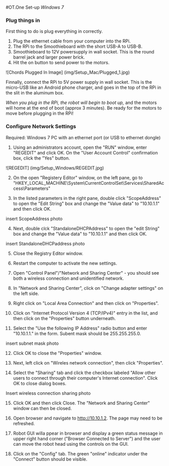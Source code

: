 #OT.One Set-up *Windows 7*

### Plug things in

First thing to do is plug everything in correctly. 

1. Plug the ethernet cable from your computer into the RPi.
2. The RPi to the Smoothieboard with the short USB-A to USB-B.
3. Smoothieboard to 12V powersupply in wall socket. This is the round barrel jack and larger power brick.  
4. Hit the on button to send power to the motors.

![Chords Plugged In Image] (img/Setup_Mac/Plugged_1.jpg)

Finnally, connect the RPi to 5V power supply in wall socket. This is the micro-USB like an Android phone charger, and goes in the top of the RPi in the slit in the aluminum box. 

_When you plug in the RPi, the robot will begin to boot up,_ and the motors will home at the end of boot (approx 3 minutes). Be ready for the motors to move before plugging in the RPi!

### Configure Network Settings

Required: Windows 7 PC with an ethernet port (or USB to ethernet dongle)

1) Using an administrators account, open the "RUN" window, enter "REGEDIT" and click OK.  On the "User Account Control" confirmation box, click the "Yes" button.

![REGEDIT] (img/Setup_Windows/REGEDIT.jpg)

2) On the open "Registery Editor" window, on the left pane, go to "HKEY_LOCAL_MACHINE\System\CurrentControlSet\Services\SharedAccess\Parameters"

3) In the listed parameters in the right pane, double click "ScopeAddress" to open the "Edit String" box and change the "Value data" to "10.10.1.1" and then click OK.


insert ScopeAddress photo


4) Next, double clck "StandaloneDHCPAddress" to open the "edit String" box and change the "Value data" to "10.10.1.1" and then click OK.

insert StandaloneDHCPaddress photo

5) Close the Registry Editor window.

6) Restart the computer to activate the new settings.

7) Open "Control Panel"/"Network and Sharing Center" - you should see both a wireless connection and unidentified network.

8) In "Network and Sharing Center", click on "Change adapter settings" on the left side.

9) Right click on "Local Area Connection" and then click on "Properties".

10) Click on "Internet Protocol Version 4 (TCP/IPv4)" entry in the list, and then click on the "Properties" button underneath.

11) Select the "Use the following IP Address" radio button and enter "10.10.1.1." in the form.  Subent mask should be 255.255.255.0.

insert subnet mask photo

12) Click OK to close the "Properties" window.

13) Next, left click on "Wireles network connection", then click "Properties".

14) Select the "Sharing" tab and click the checkbox labeled "Allow other users to connect through their computer's Internet connection".  Click OK to close dialog boxes.

Insert wireless connection sharing photo

15) Click OK and then click Close.  The "Network and Sharing Center" window can then be closed.

16) Open browser and navigate to http://10.10.1.2.  The page may need to be refreshed.

17) Robot GUI willa ppear in browser and display a green status message in upper right hand corner ("Browser Connected to Server") and the user can move the robot head using the controls on the GUI.

18) Click on the "Config" tab.  The green "online" indicator under the "Connect" button should be visible.



